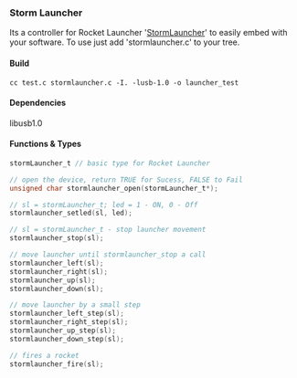 ### Storm Launcher

Its a controller for Rocket Launcher '[StormLauncher](http://dreamcheeky.com/thunder-missile-launcher)' to easily embed with your software. To use just add 'stormlauncher.c' to your tree.


#### Build

```
cc test.c stormlauncher.c -I. -lusb-1.0 -o launcher_test
```

#### Dependencies

libusb1.0

#### Functions & Types

```C
stormLauncher_t // basic type for Rocket Launcher

// open the device, return TRUE for Sucess, FALSE to Fail
unsigned char stormlauncher_open(stormLauncher_t*);

// sl = stormLauncher_t; led = 1 - ON, 0 - Off
stormlauncher_setled(sl, led);

// sl = stormLauncher_t - stop launcher movement
stormlauncher_stop(sl);

// move launcher until stormlauncher_stop a call
stormlauncher_left(sl);
stormlauncher_right(sl);
stormlauncher_up(sl);
stormlauncher_down(sl);

// move launcher by a small step
stormlauncher_left_step(sl);
stormlauncher_right_step(sl);
stormlauncher_up_step(sl);
stormlauncher_down_step(sl);

// fires a rocket
stormlauncher_fire(sl);

```

